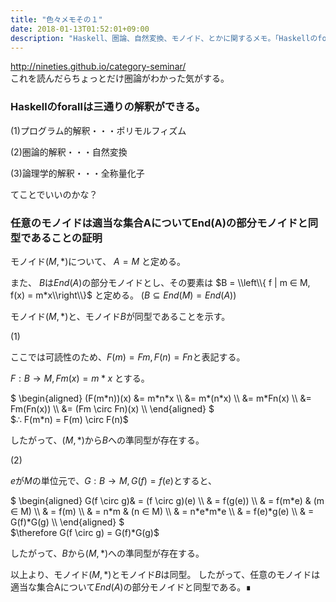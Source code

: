 ```yaml
---
title: "色々メモその１"
date: 2018-01-13T01:52:01+09:00
description: "Haskell、圏論、自然変換、モノイド、とかに関するメモ。「Haskellのforallは三通りの解釈ができる。」「任意のモノイドは適当な集合AについてEnd(A)の部分モノイドと同型であることの証明」"
---
```


<http://nineties.github.io/category-seminar/>  
これを読んだらちょっとだけ圏論がわかった気がする。

### Haskellのforallは三通りの解釈ができる。

(1)プログラム的解釈・・・ポリモルフィズム
   
(2)圏論的解釈・・・自然変換
   
(3)論理学的解釈・・・全称量化子

てことでいいのかな？



### 任意のモノイドは適当な集合AについてEnd(A)の部分モノイドと同型であることの証明

モノイド$(M, *)$について、
$A = M$ と定める。

また、
$B$は$End(A)$の部分モノイドとし、その要素は
$B = \\left\\{ f | m ∈ M, f(x) = m*x\\right\\}$ と定める。
($B ⊆ End(M) = End(A)$)

モノイド$(M, *)$と、モノイド$B$が同型であることを示す。

(1)

ここでは可読性のため、$F(m) = Fm, F(n) = Fn$と表記する。

$F : B \rightarrow M, Fm(x) = m*x$ とする。

<p>
$
\begin{aligned}
(F(m*n))(x) &= m*n*x \\
            &= m*(n*x) \\
            &= m*Fn(x) \\
            &= Fm(Fn(x)) \\
            &= (Fm \circ Fn)(x) \\
\end{aligned}
$
<br>
$∴ F(m*n) = F(m) \circ F(n)$
</p>

したがって、$(M, *)$から$B$への準同型が存在する。

(2)

$e$が$M$の単位元で、$G : B \rightarrow M, G(f) = f(e)$とすると、

<p>
$
\begin{aligned}
G(f \circ g)& = (f \circ g)(e) \\
& = f(g(e)) \\
& = f(m*e) & (m ∈ M) \\
& = f(m) \\
& = n*m & (n ∈ M) \\
& = n*e*m*e \\
& = f(e)*g(e) \\
& = G(f)*G(g) \\
\end{aligned}
$
<br>
$\therefore G(f \circ g) = G(f)*G(g)$
</p>

したがって、$B$から$(M, *)$への準同型が存在する。


以上より、モノイド$(M, *)$とモノイド$B$は同型。
したがって、任意のモノイドは適当な集合Aについて$End(A)$の部分モノイドと同型である。∎